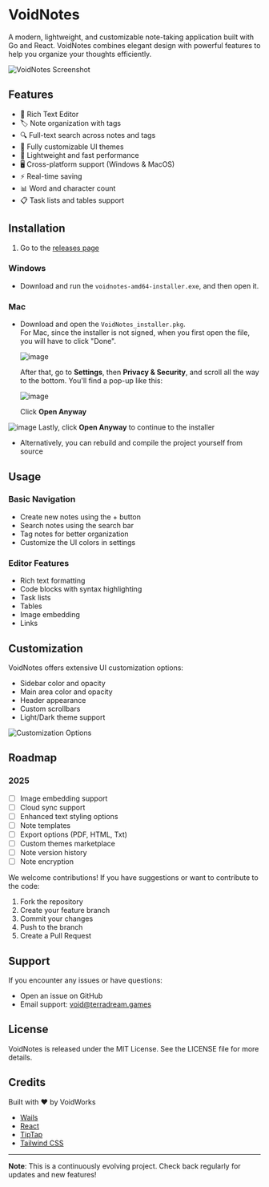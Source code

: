 # VoidNotes

A modern, lightweight, and customizable note-taking application built with Go and React. VoidNotes combines elegant design with powerful features to help you organize your thoughts efficiently.

![VoidNotes Screenshot](https://github.com/user-attachments/assets/184e433a-78aa-4460-a627-8e27f7ea9f9d)

## Features

- 📝 Rich Text Editor
- 🏷️ Note organization with tags
- 🔍 Full-text search across notes and tags
- 🎨 Fully customizable UI themes
- 💨 Lightweight and fast performance
- 🖥️ Cross-platform support (Windows & MacOS)
- ⚡ Real-time saving
- 📊 Word and character count
- 📋 Task lists and tables support

## Installation

1. Go to the [releases page](https://github.com/xptea/VoidNotes/releases)

### Windows
- Download and run the `voidnotes-amd64-installer.exe`, and then open it.

### Mac
- Download and open the `VoidNotes_installer.pkg`.  
  For Mac, since the installer is not signed, when you first open the file, you will have to click "Done".
  
  ![image](https://github.com/user-attachments/assets/143294cb-ca55-4ca3-9116-612cdbf1690e)

  After that, go to **Settings**, then **Privacy & Security**, and scroll all the way to the bottom. You'll find a pop-up like this:

  ![image](https://github.com/user-attachments/assets/354bd61a-0f19-4cd0-b77d-5306603b2c67)

  Click **Open Anyway** 

![image](https://github.com/user-attachments/assets/ff8c589b-bfe1-4792-8870-4c4e2af1dfed)
 Lastly, click **Open Anyway** to continue to the installer
- Alternatively, you can rebuild and compile the project yourself from source
  

## Usage

### Basic Navigation
- Create new notes using the + button
- Search notes using the search bar
- Tag notes for better organization
- Customize the UI colors in settings

### Editor Features
- Rich text formatting
- Code blocks with syntax highlighting
- Task lists
- Tables
- Image embedding
- Links

## Customization

VoidNotes offers extensive UI customization options:

- Sidebar color and opacity
- Main area color and opacity
- Header appearance
- Custom scrollbars
- Light/Dark theme support

![Customization Options](https://github.com/user-attachments/assets/957eda8c-1efa-4ab7-95d7-fb05647736a9)

## Roadmap

### 2025
- [ ] Image embedding support
- [ ] Cloud sync support
- [ ] Enhanced text styling options
- [ ] Note templates
- [ ] Export options (PDF, HTML, Txt)
- [ ] Custom themes marketplace
- [ ] Note version history
- [ ] Note encryption

We welcome contributions! If you have suggestions or want to contribute to the code:

1. Fork the repository
2. Create your feature branch
3. Commit your changes
4. Push to the branch
5. Create a Pull Request

## Support

If you encounter any issues or have questions:

- Open an issue on GitHub
- Email support: void@terradream.games

## License

VoidNotes is released under the MIT License. See the LICENSE file for more details.

## Credits

Built with ❤️ by VoidWorks

- [Wails](https://wails.io/)
- [React](https://reactjs.org/)
- [TipTap](https://tiptap.dev/)
- [Tailwind CSS](https://tailwindcss.com/)

---

**Note**: This is a continuously evolving project. Check back regularly for updates and new features!
